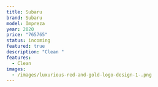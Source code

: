 ```yaml
---
title: Subaru
brand: Subaru
model: Impreza
year: 2020
price: "765765"
status: incoming
featured: true
description: "Clean "
features:
  - Clean
images:
  - /images/luxurious-red-and-gold-logo-design-1-.png
---
```

